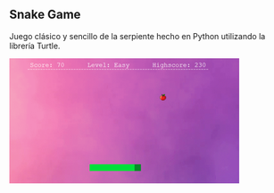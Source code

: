 ## Snake Game
Juego clásico y sencillo de la serpiente hecho en Python utilizando la librería Turtle.

![Showcase](Showcase.png)